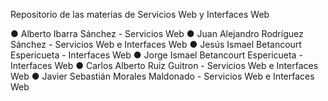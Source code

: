 Repositorio de las materias de Servicios Web y Interfaces Web

● Alberto Ibarra Sánchez - Servicios Web
● Juan Alejandro Rodríguez Sánchez - Servicios Web e Interfaces Web
● Jesús Ismael Betancourt Espericueta - Interfaces Web
● Jorge Ismael Betancourt Espericueta - Interfaces Web
● Carlos Alberto Ruiz Guitron - Servicios Web e Interfaces Web
● Javier Sebastián Morales Maldonado - Servicios Web  e Interfaces Web
